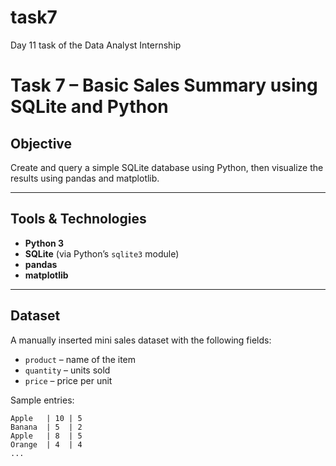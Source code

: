 # task7
Day 11 task of the Data Analyst Internship

# Task 7 – Basic Sales Summary using SQLite and Python

## Objective
Create and query a simple SQLite database using Python, then visualize the results using pandas and matplotlib.

---

## Tools & Technologies
- **Python 3**
- **SQLite** (via Python’s `sqlite3` module)
- **pandas**
- **matplotlib**

---

## Dataset
A manually inserted mini sales dataset with the following fields:
- `product` – name of the item
- `quantity` – units sold
- `price` – price per unit

Sample entries:
```text
Apple   | 10 | 5
Banana  | 5  | 2
Apple   | 8  | 5
Orange  | 4  | 4
...
